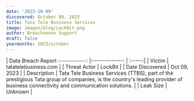 ```yaml
---
date: '2023-10-09'
discovered: October 09, 2023
title: Tata Tele Business Services
image: images/blog/LockBit.png
author: Breachsense Support
draft: false
yearmonths: 2023/october
---
```



| Data Breach Report
------------:     |:-------------:    | :-----:|
| Victim      | tatatelebusiness.com      | 
| Threat Actor      | LockBit      | 
| Date Discovered      | Oct 09, 2023      | 
| Description      | Tata Tele Business Services (TTBS), part of the prestigious Tata group of companies, is the country's leading provider of business connectivity and communication solutions.      | 
| Leak Size      | Unknown      | 

